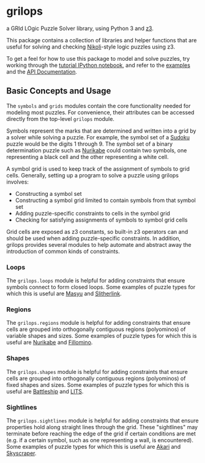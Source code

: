 # grilops

a GRId LOgic Puzzle Solver library, using Python 3 and
[z3](https://github.com/Z3Prover/z3).

This package contains a collection of libraries and helper functions that are
useful for solving and checking
[Nikoli](https://en.wikipedia.org/wiki/Nikoli_(publisher))-style logic puzzles
using z3.

To get a feel for how to use this package to model and solve puzzles, try
working through the [tutorial IPython
notebook](https://github.com/obijywk/grilops/blob/master/examples/tutorial.ipynb),
and refer to the
[examples](https://github.com/obijywk/grilops/tree/master/examples) and the
[API Documentation](https://obijywk.github.io/grilops/).

## Basic Concepts and Usage

The `symbols` and `grids` modules contain the core functionality needed for
modeling most puzzles. For convenience, their attributes can be accessed
directly from the top-level `grilops` module.

Symbols represent the marks that are determined and written into a grid by a
solver while solving a puzzle. For example, the symbol set of a
[Sudoku](https://en.wikipedia.org/wiki/Sudoku) puzzle would be the digits 1
through 9. The symbol set of a binary determination puzzle such as
[Nurikabe](https://en.wikipedia.org/wiki/Nurikabe_(puzzle)) could contain two
symbols, one representing a black cell and the other representing a white cell.

A symbol grid is used to keep track of the assignment of symbols to grid
cells. Generally, setting up a program to solve a puzzle using grilops involves:

* Constructing a symbol set
* Constructing a symbol grid limited to contain symbols from that symbol set
* Adding puzzle-specific constraints to cells in the symbol grid
* Checking for satisfying assignments of symbols to symbol grid cells

Grid cells are exposed as z3 constants, so built-in z3 operators can and should
be used when adding puzzle-specific constraints. In addition, grilops provides
several modules to help automate and abstract away the introduction of common
kinds of constraints.

### Loops

The `grilops.loops` module is helpful for adding constraints that ensure symbols
connect to form closed loops. Some examples of puzzle types for which this is
useful are [Masyu](https://en.wikipedia.org/wiki/Masyu) and
[Slitherlink](https://en.wikipedia.org/wiki/Slitherlink).

### Regions

The `grilops.regions` module is helpful for adding constraints that ensure
cells are grouped into orthogonally contiguous regions (polyominos) of variable
shapes and sizes. Some examples of puzzle types for which this is useful are
[Nurikabe](https://en.wikipedia.org/wiki/Nurikabe_(puzzle)) and
[Fillomino](https://en.wikipedia.org/wiki/Fillomino).

### Shapes

The `grilops.shapes` module is helpful for adding constraints that ensure
cells are grouped into orthogonally contiguous regions (polyominos) of fixed
shapes and sizes. Some examples of puzzle types for which this is useful are
[Battleship](https://en.wikipedia.org/wiki/Battleship_(puzzle)) and
[LITS](https://en.wikipedia.org/wiki/LITS).

### Sightlines

The `grilops.sightlines` module is helpful for adding constraints that ensure
properties hold along straight lines through the grid. These "sightlines" may
terminate before reaching the edge of the grid if certain conditions are met
(e.g. if a certain symbol, such as one representing a wall, is
encountered). Some examples of puzzle types for which this is useful are
[Akari](https://en.wikipedia.org/wiki/Light_Up_(puzzle)) and
[Skyscraper](https://www.puzzlemix.com/Skyscraper).
